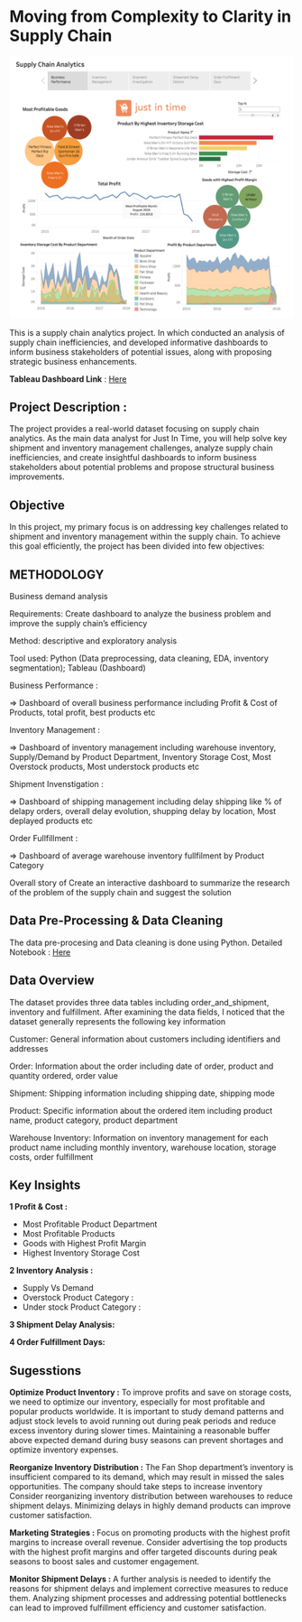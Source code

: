 # Moving from Complexity to Clarity in Supply Chain
![](https://github.com/Shadab-Anwar/Inventory-Shipment-Optimizer-ISO-/blob/main/tableau_dashboard.png)

This is a supply chain analytics project. In which conducted an analysis of supply chain inefficiencies, and developed informative dashboards to inform business stakeholders of potential issues, along with proposing strategic business enhancements.

**Tableau  Dashboard Link** :  [Here](https://public.tableau.com/views/SupplyChainAnalytics_17574146009960/SupplyChainAnalytics?:language=en-US&publish=yes&:sid=&:redirect=auth&:display_count=n&:origin=viz_share_link)

## Project Description :
The project provides a real-world dataset focusing on supply chain analytics. As the main data analyst for Just In Time, you will help solve key shipment and inventory management challenges, analyze supply chain inefficiencies, and create insightful dashboards to inform business stakeholders about potential problems and propose structural business improvements.

## Objective 
In this project, my primary focus is on addressing key challenges related to shipment and inventory management within the supply chain. To achieve this goal efficiently, the project has been divided into few objectives:

## METHODOLOGY

Business demand analysis

Requirements: Create dashboard to analyze the business problem and improve the supply chain’s efficiency

Method: descriptive and exploratory analysis

Tool used: Python (Data preprocessing, data cleaning, EDA, inventory segmentation); Tableau (Dashboard)

Business Performance : 

=> Dashboard of overall business performance including Profit & Cost of Products, total profit, best products etc 

Inventory Management :

=> Dashboard of inventory management including warehouse inventory, Supply/Demand by Product Department, Inventory Storage Cost, Most Overstock products, Most understock products etc

Shipment Invenstigation :

=> Dashboard of shipping management including delay shipping like % of delapy orders, overall delay evolution, shupping delay by location, Most deplayed products etc 

Order Fullfillment : 

=> Dashboard of average warehouse inventory fullfilment by Product Category

Overall story of Create an interactive dashboard to summarize the research of the problem of the supply chain and suggest the solution

## Data Pre-Processing & Data Cleaning 

The data pre-procesing and Data cleaning is done using Python. 
Detailed Notebook : [Here](https://github.com/Shadab-Anwar/Inventory-Shipment-Optimizer-ISO-/blob/main/Supply_Chain_Analytics.ipynb)

## Data Overview 
The dataset provides three data tables including order_and_shipment, inventory and fulfillment. After examining the data fields, I noticed that the dataset generally represents the following key information

Customer: General information about customers including identifiers and addresses

Order: Information about the order including date of order, product and quantity ordered, order value

Shipment: Shipping information including shipping date, shipping mode

Product: Specific information about the ordered item including product name, product category, product department

Warehouse Inventory: Information on inventory management for each product name including monthly inventory, warehouse location, storage costs, order fulfillment

## Key Insights 
**1 Profit & Cost :**
* Most Profitable Product Department
* Most Profitable Products
* Goods with Highest Profit Margin
* Highest Inventory Storage Cost

**2 Inventory Analysis :**
* Supply Vs Demand
* Overstock Product Category :
* Under stock Product Category :

**3 Shipment Delay Analysis:**

**4 Order Fulfillment Days:**


## Sugesstions 

**Optimize Product Inventory :**
To improve profits and save on storage costs, we need to optimize our inventory, especially for most profitable and popular products worldwide. It is important to study demand patterns and adjust stock levels to avoid running out during peak periods and reduce excess inventory during slower times. Maintaining a reasonable buffer above expected demand during busy seasons can prevent shortages and optimize inventory expenses.

**Reorganize Inventory Distribution :**
The Fan Shop department’s inventory is insufficient compared to its demand, which may result in missed the sales opportunities. The company should take steps to increase inventory
Consider reorganizing inventory distribution between warehouses to reduce shipment delays. Minimizing delays in highly demand products can improve customer satisfaction.

**Marketing Strategies :**
Focus on promoting products with the highest profit margins to increase overall revenue. Consider advertising the top products with the highest profit margins and offer targeted discounts during peak seasons to boost sales and customer engagement.

**Monitor Shipment Delays :**
A further analysis is needed to identify the reasons for shipment delays and implement corrective measures to reduce them. Analyzing shipment processes and addressing potential bottlenecks can lead to improved fulfillment efficiency and customer satisfaction.
